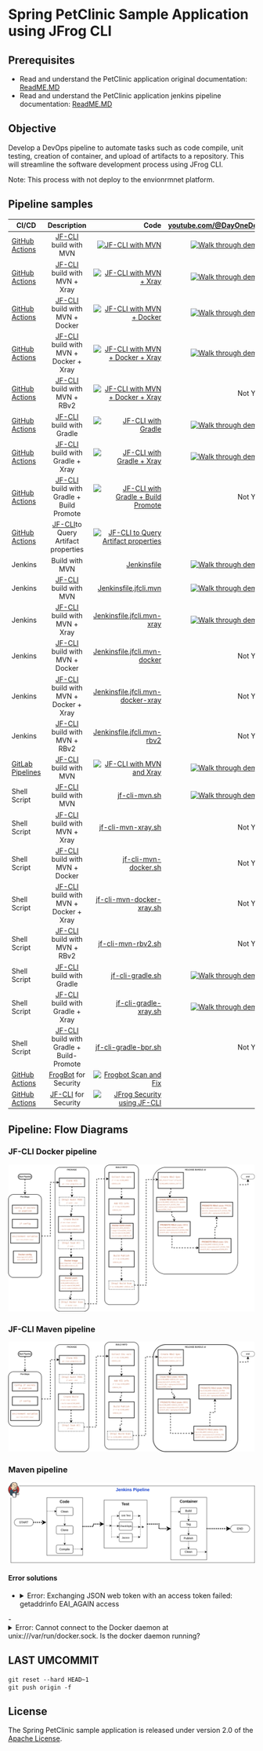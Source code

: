 # Spring PetClinic Sample Application using JFrog CLI

## Prerequisites
- Read and understand the PetClinic application original documentation: [ReadME.MD](readme-original.md)
- Read and understand the PetClinic application jenkins pipeline documentation: [ReadME.MD](readme.md)

## Objective
Develop a DevOps pipeline to automate tasks such as code compile, unit testing, creation of container, and upload of artifacts to a repository. This will streamline the software development process using JFrog CLI.

Note: This process with not deploy to the envionrmnet platform. 


## Pipeline samples
| CI/CD | Description | Code | [youtube.com/@DayOneDev](https://youtube.com/@DayOneDev) |
| ------------- |:-------------:| -------------:| -------------:|
| [GitHub Actions](https://github.com/DayOne-Dev/spring-petclinic/actions/workflows/jfcli-mvn.yml) | [JF-CLI](https://jfrog.com/getcli/) build with MVN | [![JF-CLI with MVN](https://github.com/DayOne-Dev/spring-petclinic/actions/workflows/jfcli-mvn.yml/badge.svg)](https://github.com/DayOne-Dev/spring-petclinic/actions/workflows/jfcli-mvn.yml) | [![Walk through demo](https://img.youtube.com/vi/xce4lr8C_Hw/0.jpg)](https://www.youtube.com/watch?v=xce4lr8C_Hw) | 
| [GitHub Actions](https://github.com/DayOne-Dev/spring-petclinic/actions/workflows/jfcli-mvn-xray.yml) | [JF-CLI](https://jfrog.com/getcli/) build with MVN + Xray | [![JF-CLI with MVN + Xray](https://github.com/DayOne-Dev/spring-petclinic/actions/workflows/jfcli-mvn-xray.yml/badge.svg)](https://github.com/DayOne-Dev/spring-petclinic/actions/workflows/jfcli-mvn-xray.yml) | [![Walk through demo](https://img.youtube.com/vi/K80gFYAlgAY/0.jpg)](https://www.youtube.com/watch?v=K80gFYAlgAY) | 
| [GitHub Actions](https://github.com/DayOne-Dev/spring-petclinic/actions/workflows/jfcli-mvn-docker.yml) | [JF-CLI](https://jfrog.com/getcli/) build with MVN + Docker | [![JF-CLI with MVN + Docker](https://github.com/DayOne-Dev/spring-petclinic/actions/workflows/jfcli-mvn-docker.yml/badge.svg)](https://github.com/DayOne-Dev/spring-petclinic/actions/workflows/jfcli-mvn-docker.yml) | [![Walk through demo](https://img.youtube.com/vi/K607IBugGc4/0.jpg)](https://www.youtube.com/watch?v=K607IBugGc4) | 
| [GitHub Actions](https://github.com/DayOne-Dev/spring-petclinic/actions/workflows/jfcli-mvn-docker-xray.yml) | [JF-CLI](https://jfrog.com/getcli/) build with MVN + Docker + Xray | [![JF-CLI with MVN + Docker + Xray](https://github.com/DayOne-Dev/spring-petclinic/actions/workflows/jfcli-mvn-docker-xray.yml/badge.svg)](https://github.com/DayOne-Dev/spring-petclinic/actions/workflows/jfcli-mvn-docker-xray.yml) | [![Walk through demo](https://img.youtube.com/vi/7Pw4uMbjCMo/0.jpg)](https://www.youtube.com/watch?v=7Pw4uMbjCMo) | 
| [GitHub Actions](https://github.com/DayOne-Dev/spring-petclinic/actions/workflows/jfcli-mvn-rbv2.yml) | [JF-CLI](https://jfrog.com/getcli/) build with MVN + RBv2 | [![JF-CLI with MVN + Docker + Xray](https://github.com/DayOne-Dev/spring-petclinic/actions/workflows/jfcli-mvn-rbv2.yml/badge.svg)](https://github.com/DayOne-Dev/spring-petclinic/actions/workflows/jfcli-mvn-rbv2.yml) | Not Yet | 
| [GitHub Actions](https://github.com/DayOne-Dev/spring-petclinic/actions/workflows/jfcli-gradle.yml) | [JF-CLI](https://jfrog.com/getcli/) build with Gradle | [![JF-CLI with Gradle](https://github.com/DayOne-Dev/spring-petclinic/actions/workflows/jfcli-gradle.yml/badge.svg)](https://github.com/DayOne-Dev/spring-petclinic/actions/workflows/jfcli-gradle.yml) | [![Walk through demo](https://img.youtube.com/vi/qcz-pw4PE-o/0.jpg)](https://www.youtube.com/watch?v=qcz-pw4PE-o) | 
| [GitHub Actions](https://github.com/DayOne-Dev/spring-petclinic/actions/workflows/jfcli-gradle-xray.yml) | [JF-CLI](https://jfrog.com/getcli/) build with Gradle + Xray | [![JF-CLI with Gradle + Xray](https://github.com/DayOne-Dev/spring-petclinic/actions/workflows/jfcli-gradle-xray.yml/badge.svg)](https://github.com/DayOne-Dev/spring-petclinic/actions/workflows/jfcli-gradle-xray.yml) | [![Walk through demo](https://img.youtube.com/vi/pgMnLHk-DB4/0.jpg)](https://www.youtube.com/watch?v=pgMnLHk-DB4) | 
| [GitHub Actions](https://github.com/DayOne-Dev/spring-petclinic/actions/workflows/jfcli-gradle-bpr.yml) | [JF-CLI](https://jfrog.com/getcli/) build with Gradle + Build Promote | [![JF-CLI with Gradle + Build Promote](https://github.com/DayOne-Dev/spring-petclinic/actions/workflows/jfcli-gradle-bpr.yml/badge.svg)](https://github.com/DayOne-Dev/spring-petclinic/actions/workflows/jfcli-gradle-bpr.yml) | Not Yet | 
| [GitHub Actions](https://github.com/DayOne-Dev/spring-petclinic/actions/workflows/jfcli-query-artifacts.yml) | [JF-CLI](https://jfrog.com/getcli/)to Query Artifact properties | [![JF-CLI to Query Artifact properties](https://github.com/DayOne-Dev/spring-petclinic/actions/workflows/jfcli-query-artifacts.yml/badge.svg)](https://github.com/DayOne-Dev/spring-petclinic/actions/workflows/jfcli-query-artifacts.yml) |  | 
| Jenkins | Build with MVN | [Jenkinsfile](https://github.com/DayOne-Dev/spring-petclinic/blob/main/Jenkinsfile) | [![Walk through demo](https://img.youtube.com/vi/zgiaPIp-ZZA/0.jpg)](https://www.youtube.com/watch?v=zgiaPIp-ZZA) | 
| Jenkins | [JF-CLI](https://jfrog.com/getcli/) build with MVN | [Jenkinsfile.jfcli.mvn](https://github.com/DayOne-Dev/spring-petclinic/blob/main/Jenkinsfile.jfcli.mvn) | [![Walk through demo](https://img.youtube.com/vi/F-6B7mgIqqI/0.jpg)](https://www.youtube.com/watch?v=F-6B7mgIqqI) | 
| Jenkins | [JF-CLI](https://jfrog.com/getcli/) build with MVN + Xray | [Jenkinsfile.jfcli.mvn-xray](https://github.com/DayOne-Dev/spring-petclinic/blob/main/Jenkinsfile.jfcli.mvn-xray) | [![Walk through demo](https://img.youtube.com/vi/76E1jQQOxIg/0.jpg)](https://www.youtube.com/watch?v=76E1jQQOxIg) |
| Jenkins | [JF-CLI](https://jfrog.com/getcli/) build with MVN + Docker | [Jenkinsfile.jfcli.mvn-docker](https://github.com/DayOne-Dev/spring-petclinic/blob/main/Jenkinsfile.jfcli.mvn-docker) | Not Yet | 
| Jenkins | [JF-CLI](https://jfrog.com/getcli/) build with MVN + Docker + Xray | [Jenkinsfile.jfcli.mvn-docker-xray](https://github.com/DayOne-Dev/spring-petclinic/blob/main/Jenkinsfile.jfcli.mvn-docker-xray) | Not Yet | 
| Jenkins | [JF-CLI](https://jfrog.com/getcli/) build with MVN + RBv2 | [Jenkinsfile.jfcli.mvn-rbv2](https://github.com/DayOne-Dev/spring-petclinic/blob/main/Jenkinsfile.jfcli.mvn-rbv2) | Not Yet | 
| [GitLab Pipelines](https://gitlab.com/krishnamanchikalapudi/spring-petclinic/-/pipelines) | [JF-CLI](https://jfrog.com/getcli/) build with MVN | [![JF-CLI with MVN and Xray](https://gitlab.com/krishnamanchikalapudi/spring-petclinic/badges/main/pipeline.svg)](https://gitlab.com/krishnamanchikalapudi/spring-petclinic/-/blob/main/.gitlab-ci.yml) | [![Walk through demo](https://img.youtube.com/vi/pDIW8rHZGEA/0.jpg)](https://www.youtube.com/watch?v=pDIW8rHZGEA) | 
| Shell Script | [JF-CLI](https://jfrog.com/getcli/) build with MVN | [jf-cli-mvn.sh](https://github.com/DayOne-Dev/spring-petclinic/blob/main/jf-cli-mvn.sh) | [![Walk through demo](https://img.youtube.com/vi/NhOPPVn3b6M/0.jpg)](https://www.youtube.com/watch?v=NhOPPVn3b6M) | 
| Shell Script | [JF-CLI](https://jfrog.com/getcli/) build with MVN + Xray | [jf-cli-mvn-xray.sh](https://github.com/DayOne-Dev/spring-petclinic/blob/main/jf-cli-mvn-xray.sh) | Not Yet | 
| Shell Script | [JF-CLI](https://jfrog.com/getcli/) build with MVN + Docker| [jf-cli-mvn-docker.sh](https://github.com/DayOne-Dev/spring-petclinic/blob/main/jf-cli-mvn-docker.sh) | Not Yet |
| Shell Script | [JF-CLI](https://jfrog.com/getcli/) build with MVN + Docker + Xray| [jf-cli-mvn-docker-xray.sh](https://github.com/DayOne-Dev/spring-petclinic/blob/main/jf-cli-mvn-docker-xray.sh) | Not Yet | 
| Shell Script | [JF-CLI](https://jfrog.com/getcli/) build with MVN + RBv2| [jf-cli-mvn-rbv2.sh](https://github.com/DayOne-Dev/spring-petclinic/blob/main/jf-cli-mvn-rbv2.sh) | Not Yet | 
| Shell Script | [JF-CLI](https://jfrog.com/getcli/) build with Gradle | [jf-cli-gradle.sh](https://github.com/DayOne-Dev/spring-petclinic/blob/main/jf-cli-gradle.sh) | [![Walk through demo](https://img.youtube.com/vi/ATeok1eqM0o/0.jpg)](https://www.youtube.com/watch?v=ATeok1eqM0o) | 
| Shell Script | [JF-CLI](https://jfrog.com/getcli/) build with Gradle + Xray | [jf-cli-gradle-xray.sh](https://github.com/DayOne-Dev/spring-petclinic/blob/main/jf-cli-gradle-xray.sh) | [![Walk through demo](https://img.youtube.com/vi/BNC-5JWP4dI/0.jpg)](https://www.youtube.com/watch?v=BNC-5JWP4dI) | 
| Shell Script | [JF-CLI](https://jfrog.com/getcli/) build with Gradle + Build-Promote | [jf-cli-gradle-bpr.sh](https://github.com/DayOne-Dev/spring-petclinic/blob/main/jf-cli-gradle-bpr.sh) | Not Yet | 
| [GitHub Actions](https://github.com/DayOne-Dev/spring-petclinic/actions/workflows/frogbot-scan-repository.yml) | [FrogBot](https://docs.jfrog-applications.jfrog.io/jfrog-applications/frogbot) for Security | [![Frogbot Scan and Fix](https://github.com/DayOne-Dev/spring-petclinic/actions/workflows/frogbot-scan-repository.yml/badge.svg)](https://github.com/DayOne-Dev/spring-petclinic/actions/workflows/frogbot-scan-repository.yml) |  | 
| [GitHub Actions](https://github.com/DayOne-Dev/spring-petclinic/actions/workflows/jfcli-security.yml) | [JF-CLI](https://jfrog.com/getcli/) for Security | [![JFrog Security using JF-CLI](https://github.com/DayOne-Dev/spring-petclinic/actions/workflows/jfcli-security.yml/badge.svg)](https://github.com/DayOne-Dev/spring-petclinic/actions/workflows/jfcli-security.yml) |  | 

<!-- 
| CI/CD | Description | Code | [youtube.com/@DayOneDev](https://youtube.com/@DayOneDev) |
|    |    |    |    | 
|    |    |    |    | 
|    |    |    |    | 
-->

## Pipeline: Flow Diagrams
### JF-CLI Docker pipeline
<img src="./images/DevSecOps-Docker.svg">

### JF-CLI Maven pipeline
<img src="./images/DevSecOps-mvn.svg">

### Maven pipeline
<img src="./images/mvnpipeline.svg">

#### Error solutions
- <details><summary>Error: Exchanging JSON web token with an access token failed: getaddrinfo EAI_AGAIN access</summary>
    It is possbile that JF_RT_URL might be a NULL value. Ref [https://github.com/krishnamanchikalapudi/spring-petclinic/actions/runs/10892482444](https://github.com/krishnamanchikalapudi/spring-petclinic/actions/runs/10892482444)
</details>
- <details><summary>Error: Cannot connect to the Docker daemon at unix:///var/run/docker.sock. Is the docker daemon running?</summary>
Rancher desktop 
``````
limactl start default
``````
</details>




## LAST UMCOMMIT
`````
git reset --hard HEAD~1
git push origin -f
`````

## License
The Spring PetClinic sample application is released under version 2.0 of the [Apache License](https://www.apache.org/licenses/LICENSE-2.0).
